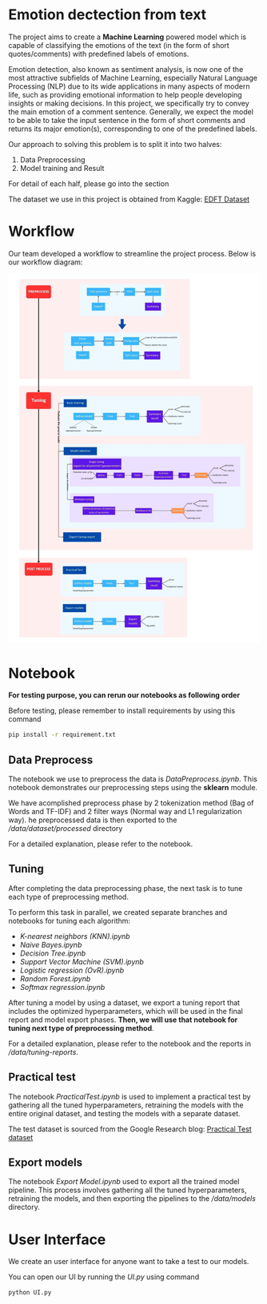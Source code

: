 # Emotion dectection from text
The project aims to create a **Machine Learning** powered model which is capable of classifying the emotions of the text (in the form of short quotes/comments) with predefined labels of emotions.

Emotion detection, also known as sentiment analysis, is now one of the most attractive subfields of Machine Learning, especially Natural Language Processing (NLP) due to its wide applications in many aspects of modern life, such as providing emotional information to help people developing insights or making decisions. In this project, we specifically try to convey the main emotion of a comment sentence. Generally, we expect the model to be able to take the input sentence in the form of short comments and returns its major emotion(s), corresponding to one of the predefined labels.

Our approach to solving this problem is to split it into two halves:

  1.   Data Preprocessing
  2.   Model training and Result

For detail of each half, please go into the section

The dataset we use in this project is obtained from Kaggle: [EDFT Dataset](https://www.kaggle.com/datasets/praveengovi/emotions-dataset-for-nlp)

# Workflow
Our team developed a workflow to streamline the project process. Below is our workflow diagram:

![Workflow](./data/ML%20flowchart.jpg)


# Notebook

**For testing purpose, you can rerun our notebooks as following order**

Before testing, please remember to install requirements by using this command
```bash
pip install -r requirement.txt
```

## Data Preprocess
The notebook we use to preprocess the data is *DataPreprocess.ipynb*. This notebook demonstrates our preprocessing steps using the **sklearn** module. 

We have acomplished preprocess phase by 2 tokenization method (Bag of Words and TF-IDF) and 2 filter ways (Normal way and L1 regularization way). he preprocessed data is then exported to the */data/dataset/processed* directory

For a detailed explanation, please refer to the notebook.

## Tuning
After completing the data preprocessing phase, the next task is to tune each type of preprocessing method.

To perform this task in parallel, we created separate branches and notebooks for tuning each algorithm:
  * *K-nearest neighbors (KNN).ipynb*
  * *Naive Bayes.ipynb*
  * *Decision Tree.ipynb*
  * *Support Vector Machine (SVM).ipynb*
  * *Logistic regression (OvR).ipynb*
  * *Random Forest.ipynb*
  * *Softmax regression.ipynb*

After tuning a model by using a dataset, we export a tuning report that includes the optimized hyperparameters, which will be used in the final report and model export phases. **Then, we will use that notebook for tuning next type of preprocessing method**.

For a detailed explanation, please refer to the notebook and the reports in */data/tuning-reports*.

## Practical test
The notebook *PracticalTest.ipynb* is used to implement a practical test by gathering all the tuned hyperparameters, retraining the models with the entire original dataset, and testing the models with a separate dataset.

The test dataset is sourced from the Google Research blog: [Practical Test dataset](https://research.google/blog/goemotions-a-dataset-for-fine-grained-emotion-classification/)

## Export models

The notebook *Export Model.ipynb* used to export all the trained model pipeline. This process involves gathering all the tuned hyperparameters, retraining the models, and then exporting the pipelines to the */data/models* directory.

# User Interface

We create an user interface for anyone want to take a test to our models.

You can open our UI by running the *UI.py* using command
```bash
python UI.py
```